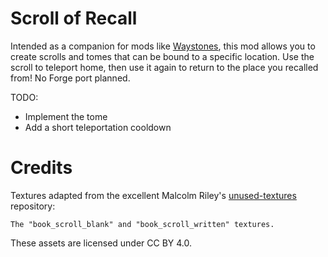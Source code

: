 # Scroll of Recall

Intended as a companion for mods like [Waystones](https://github.com/TwelveIterationMods/Waystones), this mod allows you to create scrolls and tomes that can be bound to a specific location. Use the scroll to teleport home, then use it again to return to the place you recalled from! No Forge port planned.

TODO:

- Implement the tome
- Add a short teleportation cooldown

# Credits

Textures adapted from the excellent Malcolm Riley's [unused-textures](https://github.com/malcolmriley/unused-textures) repository:

    The "book_scroll_blank" and "book_scroll_written" textures.

These assets are licensed under CC BY 4.0.